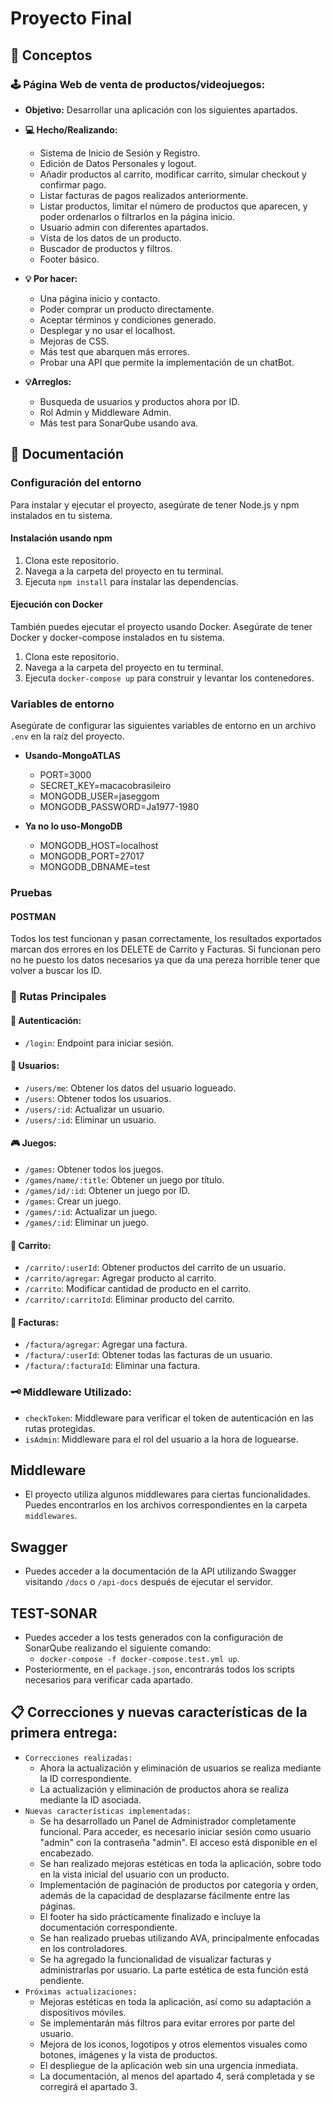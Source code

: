 # Proyecto Final

## 🔎 Conceptos

### 🕹️ Página Web de venta de productos/videojuegos:
- **Objetivo:** Desarrollar una aplicación con los siguientes apartados.

- **💻 Hecho/Realizando:** 
  - Sistema de Inicio de Sesión y Registro.
  - Edición de Datos Personales y logout.
  - Añadir productos al carrito, modificar carrito, simular checkout y confirmar pago.
  - Listar facturas de pagos realizados anteriormente.
  - Listar productos, limitar el número de productos que aparecen, y poder ordenarlos o filtrarlos en la página inicio.
  - Usuario admin con diferentes apartados.
  - Vista de los datos de un producto.
  - Buscador de productos y filtros.
  - Footer básico.
- **💡 Por hacer:** 
  - Una página inicio y contacto.
  - Poder comprar un producto directamente.
  - Aceptar términos y condiciones generado.
  - Desplegar y no usar el localhost.
  - Mejoras de CSS.
  - Más test que abarquen más errores.
  - Probar una API que permite la implementación de un chatBot.
- **💡Arreglos:** 
  - Busqueda de usuarios y productos ahora por ID.
  - Rol Admin y Middleware Admin.
  - Más test para SonarQube usando ava.

## 🧾 Documentación

### Configuración del entorno
Para instalar y ejecutar el proyecto, asegúrate de tener Node.js y npm instalados en tu sistema.

#### Instalación usando npm
1. Clona este repositorio.
2. Navega a la carpeta del proyecto en tu terminal.
3. Ejecuta `npm install` para instalar las dependencias.

#### Ejecución con Docker
También puedes ejecutar el proyecto usando Docker. Asegúrate de tener Docker y docker-compose instalados en tu sistema.
1. Clona este repositorio.
2. Navega a la carpeta del proyecto en tu terminal.
3. Ejecuta `docker-compose up` para construir y levantar los contenedores.

### Variables de entorno
Asegúrate de configurar las siguientes variables de entorno en un archivo `.env` en la raíz del proyecto.

- **Usando-MongoATLAS**
    - PORT=3000
    - SECRET_KEY=macacobrasileiro
    - MONGODB_USER=jaseggom
    - MONGODB_PASSWORD=Ja1977-1980

- **Ya no lo uso-MongoDB**
    - MONGODB_HOST=localhost
    - MONGODB_PORT=27017
    - MONGODB_DBNAME=test

### Pruebas
#### POSTMAN
Todos los test funcionan y pasan correctamente, los resultados exportados marcan dos errores en los DELETE de Carrito y Facturas. Si funcionan pero no he puesto los datos necesarios ya que da una pereza horrible tener que volver a buscar los ID.

### 🚃 Rutas Principales

#### 🔐 Autenticación:

- `/login`: Endpoint para iniciar sesión.

#### 👤 Usuarios:

- `/users/me`: Obtener los datos del usuario logueado.
- `/users`: Obtener todos los usuarios.
- `/users/:id`: Actualizar un usuario.
- `/users/:id`: Eliminar un usuario.

#### 🎮 Juegos:

- `/games`: Obtener todos los juegos.
- `/games/name/:title`: Obtener un juego por título.
- `/games/id/:id`: Obtener un juego por ID.
- `/games`: Crear un juego.
- `/games/:id`: Actualizar un juego.
- `/games/:id`: Eliminar un juego.

#### 🛒 Carrito:

- `/carrito/:userId`: Obtener productos del carrito de un usuario.
- `/carrito/agregar`: Agregar producto al carrito.
- `/carrito`: Modificar cantidad de producto en el carrito.
- `/carrito/:carritoId`: Eliminar producto del carrito.

#### 🧾 Facturas:

- `/factura/agregar`: Agregar una factura.
- `/factura/:userId`: Obtener todas las facturas de un usuario.
- `/factura/:facturaId`: Eliminar una factura.

### 🗝️ Middleware Utilizado:

- `checkToken`: Middleware para verificar el token de autenticación en las rutas protegidas.
- `isAdmin`: Middleware para el rol del usuario a la hora de loguearse.



## Middleware
- El proyecto utiliza algunos middlewares para ciertas funcionalidades. Puedes encontrarlos en los archivos correspondientes en la carpeta `middlewares`.

## Swagger
- Puedes acceder a la documentación de la API utilizando Swagger visitando `/docs` o `/api-docs` después de ejecutar el servidor.

##  TEST-SONAR

- Puedes acceder a los tests generados con la configuración de SonarQube realizando el siguiente comando:
  - `docker-compose -f docker-compose.test.yml up`.
- Posteriormente, en el `package.json`, encontrarás todos los scripts necesarios para verificar cada apartado.

## 📋 Correcciones y nuevas características de la primera entrega:
- `Correcciones realizadas:`
  - Ahora la actualización y eliminación de usuarios se realiza mediante la ID correspondiente.
  - La actualización y eliminación de productos ahora se realiza mediante la ID asociada.
- `Nuevas características implementadas:`
  - Se ha desarrollado un Panel de Administrador completamente funcional. Para acceder, es necesario iniciar sesión como usuario "admin" con la contraseña "admin". El acceso está disponible en el encabezado.
  - Se han realizado mejoras estéticas en toda la aplicación, sobre todo en la vista inicial del usuario con un producto.
  - Implementación de paginación de productos por categoría y orden, además de la capacidad de desplazarse fácilmente entre las páginas.
  - El footer ha sido prácticamente finalizado e incluye la documentación correspondiente.
  - Se han realizado pruebas utilizando AVA, principalmente enfocadas en los controladores.
  - Se ha agregado la funcionalidad de visualizar facturas y administrarlas por usuario. La parte estética de esta función está pendiente.
- `Próximas actualizaciones:`
  - Mejoras estéticas en toda la aplicación, así como su adaptación a dispositivos móviles.
  - Se implementarán más filtros para evitar errores por parte del usuario.
  - Mejora de los iconos, logotipos y otros elementos visuales como botones, imágenes y la vista de productos.
  - El despliegue de la aplicación web sin una urgencia inmediata.
  - La documentación, al menos del apartado 4, será completada y se corregirá el apartado 3.





